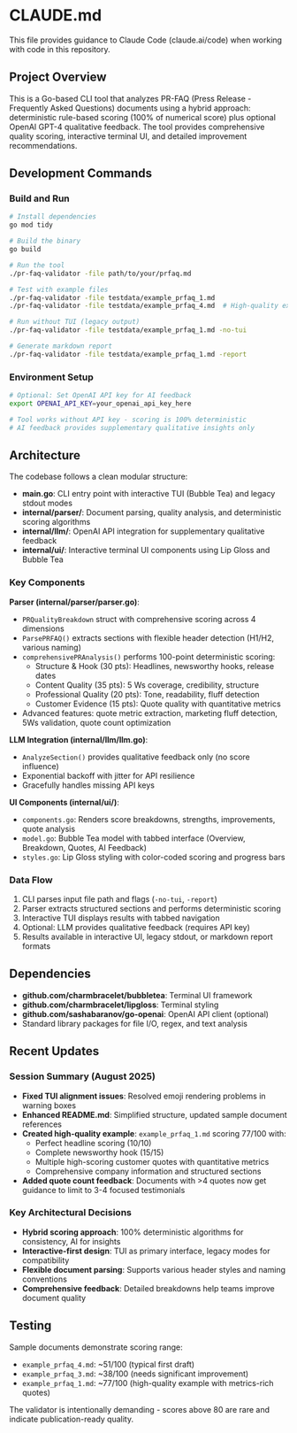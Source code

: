 # CLAUDE.md

This file provides guidance to Claude Code (claude.ai/code) when working with code in this repository.

## Project Overview

This is a Go-based CLI tool that analyzes PR-FAQ (Press Release - Frequently Asked Questions) documents using a hybrid approach: deterministic rule-based scoring (100% of numerical score) plus optional OpenAI GPT-4 qualitative feedback. The tool provides comprehensive quality scoring, interactive terminal UI, and detailed improvement recommendations.

## Development Commands

### Build and Run
```bash
# Install dependencies
go mod tidy

# Build the binary
go build

# Run the tool
./pr-faq-validator -file path/to/your/prfaq.md

# Test with example files
./pr-faq-validator -file testdata/example_prfaq_1.md
./pr-faq-validator -file testdata/example_prfaq_4.md  # High-quality example (77/100)

# Run without TUI (legacy output)
./pr-faq-validator -file testdata/example_prfaq_1.md -no-tui

# Generate markdown report
./pr-faq-validator -file testdata/example_prfaq_1.md -report
```

### Environment Setup
```bash
# Optional: Set OpenAI API key for AI feedback
export OPENAI_API_KEY=your_openai_api_key_here

# Tool works without API key - scoring is 100% deterministic
# AI feedback provides supplementary qualitative insights only
```

## Architecture

The codebase follows a clean modular structure:

- **main.go**: CLI entry point with interactive TUI (Bubble Tea) and legacy stdout modes
- **internal/parser/**: Document parsing, quality analysis, and deterministic scoring algorithms
- **internal/llm/**: OpenAI API integration for supplementary qualitative feedback
- **internal/ui/**: Interactive terminal UI components using Lip Gloss and Bubble Tea

### Key Components

**Parser (internal/parser/parser.go)**:
- `PRQualityBreakdown` struct with comprehensive scoring across 4 dimensions
- `ParsePRFAQ()` extracts sections with flexible header detection (H1/H2, various naming)
- `comprehensivePRAnalysis()` performs 100-point deterministic scoring:
  - Structure & Hook (30 pts): Headlines, newsworthy hooks, release dates
  - Content Quality (35 pts): 5 Ws coverage, credibility, structure
  - Professional Quality (20 pts): Tone, readability, fluff detection
  - Customer Evidence (15 pts): Quote quality with quantitative metrics
- Advanced features: quote metric extraction, marketing fluff detection, 5Ws validation, quote count optimization

**LLM Integration (internal/llm/llm.go)**:
- `AnalyzeSection()` provides qualitative feedback only (no score influence)
- Exponential backoff with jitter for API resilience
- Gracefully handles missing API keys

**UI Components (internal/ui/)**:
- `components.go`: Renders score breakdowns, strengths, improvements, quote analysis
- `model.go`: Bubble Tea model with tabbed interface (Overview, Breakdown, Quotes, AI Feedback)
- `styles.go`: Lip Gloss styling with color-coded scoring and progress bars

### Data Flow
1. CLI parses input file path and flags (`-no-tui`, `-report`)
2. Parser extracts structured sections and performs deterministic scoring
3. Interactive TUI displays results with tabbed navigation
4. Optional: LLM provides qualitative feedback (requires API key)
5. Results available in interactive UI, legacy stdout, or markdown report formats

## Dependencies

- **github.com/charmbracelet/bubbletea**: Terminal UI framework
- **github.com/charmbracelet/lipgloss**: Terminal styling
- **github.com/sashabaranov/go-openai**: OpenAI API client (optional)
- Standard library packages for file I/O, regex, and text analysis

## Recent Updates

### Session Summary (August 2025)
- **Fixed TUI alignment issues**: Resolved emoji rendering problems in warning boxes
- **Enhanced README.md**: Simplified structure, updated sample document references
- **Created high-quality example**: `example_prfaq_1.md` scoring 77/100 with:
  - Perfect headline scoring (10/10)
  - Complete newsworthy hook (15/15)
  - Multiple high-scoring customer quotes with quantitative metrics
  - Comprehensive company information and structured sections
- **Added quote count feedback**: Documents with >4 quotes now get guidance to limit to 3-4 focused testimonials

### Key Architectural Decisions
- **Hybrid scoring approach**: 100% deterministic algorithms for consistency, AI for insights
- **Interactive-first design**: TUI as primary interface, legacy modes for compatibility
- **Flexible document parsing**: Supports various header styles and naming conventions
- **Comprehensive feedback**: Detailed breakdowns help teams improve document quality

## Testing

Sample documents demonstrate scoring range:
- `example_prfaq_4.md`: ~51/100 (typical first draft)
- `example_prfaq_3.md`: ~38/100 (needs significant improvement)
- `example_prfaq_1.md`: ~77/100 (high-quality example with metrics-rich quotes)

The validator is intentionally demanding - scores above 80 are rare and indicate publication-ready quality.
